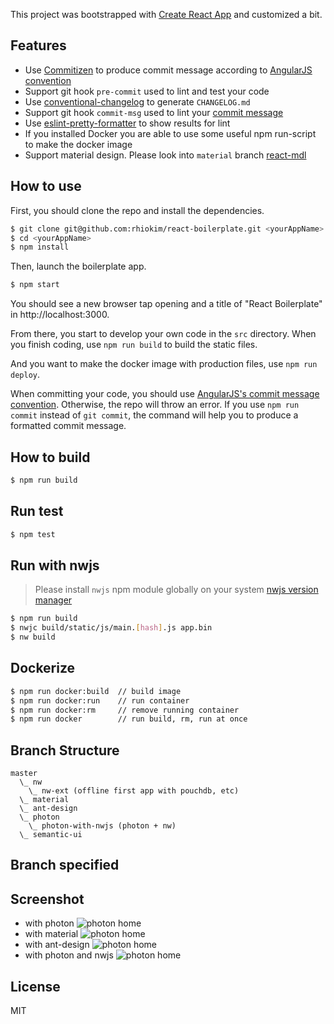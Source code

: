 This project was bootstrapped with [Create React App](https://github.com/facebookincubator/create-react-app) and customized a bit.

## Features

- Use [Commitizen](https://github.com/commitizen/cz-cli) to produce commit message according to [AngularJS convention](https://github.com/angular/angular.js/blob/master/CONTRIBUTING.md#-git-commit-guidelines)
- Support git hook `pre-commit` used to lint and test your code
- Use [conventional-changelog](https://github.com/ajoslin/conventional-changelog) to generate `CHANGELOG.md`
- Support git hook `commit-msg` used to lint your [commit message](https://github.com/kentcdodds/validate-commit-msg)
- Use [eslint-pretty-formatter](https://github.com/sindresorhus/eslint-formatter-pretty) to show results for lint
- If you installed Docker you are able to use some useful npm run-script to make the docker image
- Support material design. Please look into `material` branch [react-mdl](https://github.com/react-mdl/react-mdl)

## How to use

First, you should clone the repo and install the dependencies.

```bash
$ git clone git@github.com:rhiokim/react-boilerplate.git <yourAppName>
$ cd <yourAppName>
$ npm install
```

Then, launch the boilerplate app.

```bash
$ npm start
```

You should see a new browser tap opening and a title of "React Boilerplate" in http://localhost:3000.

From there, you start to develop your own code in the `src` directory. When you finish coding, use `npm run build` to build the static files.

And you want to make the docker image with production files, use `npm run deploy`.

When committing your code, you should use [AngularJS's commit message convention](https://github.com/angular/angular.js/blob/master/CONTRIBUTING.md#-git-commit-guidelines). Otherwise, the repo will throw an error. If you use `npm run commit` instead of `git commit`, the command will help you to produce a formatted commit message.

## How to build

```bash
$ npm run build
```

## Run test

```bash
$ npm test
```

## Run with nwjs

> Please install `nwjs` npm module globally on your system [nwjs version manager](https://www.npmjs.com/package/nwjs)

```bash
$ npm run build
$ nwjc build/static/js/main.[hash].js app.bin
$ nw build
```

## Dockerize

```bash
$ npm run docker:build  // build image
$ npm run docker:run    // run container
$ npm run docker:rm     // remove running container
$ npm run docker        // run build, rm, run at once
```

## Branch Structure
```
master
  \_ nw
    \_ nw-ext (offline first app with pouchdb, etc)
  \_ material
  \_ ant-design
  \_ photon
    \_ photon-with-nwjs (photon + nw)
  \_ semantic-ui
```

## Branch specified

## Screenshot
* with photon
![photon home](https://raw.githubusercontent.com/rhiokim/react-boilerplate/gh-pages/assets/images/photon.png)
* with material
![photon home](https://raw.githubusercontent.com/rhiokim/react-boilerplate/gh-pages/assets/images/material.png)
* with ant-design
![photon home](https://raw.githubusercontent.com/rhiokim/react-boilerplate/gh-pages/assets/images/ant-design.png)
* with photon and nwjs
![photon home](https://raw.githubusercontent.com/rhiokim/react-boilerplate/gh-pages/assets/images/nwjs.png)

## License

MIT
